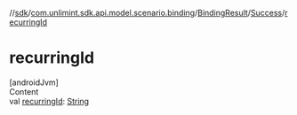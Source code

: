 //[sdk](../../../../index.md)/[com.unlimint.sdk.api.model.scenario.binding](../../index.md)/[BindingResult](../index.md)/[Success](index.md)/[recurringId](recurring-id.md)



# recurringId  
[androidJvm]  
Content  
val [recurringId](recurring-id.md): [String](https://kotlinlang.org/api/latest/jvm/stdlib/kotlin/-string/index.html)  



